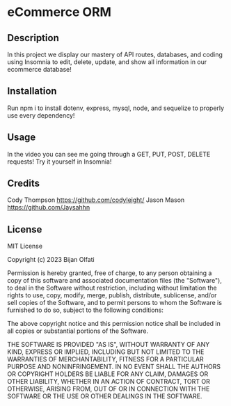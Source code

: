 # eCommerce ORM

## Description

In this project we display our mastery of API routes, databases, and coding using Insomnia to edit, delete, update, and show all information in our ecommerce database!

## Installation

Run npm i to install dotenv, express, mysql, node, and sequelize to properly use every dependency!

## Usage

In the video you can see me going through a GET, PUT, POST, DELETE requests!  Try it yourself in Insomnia!

## Credits

Cody Thompson https://github.com/codyleight/
Jason Mason https://github.com/Jaysahhn


## License

MIT License

Copyright (c) 2023 Bijan Olfati

Permission is hereby granted, free of charge, to any person obtaining a copy
of this software and associated documentation files (the "Software"), to deal
in the Software without restriction, including without limitation the rights
to use, copy, modify, merge, publish, distribute, sublicense, and/or sell
copies of the Software, and to permit persons to whom the Software is
furnished to do so, subject to the following conditions:

The above copyright notice and this permission notice shall be included in all
copies or substantial portions of the Software.

THE SOFTWARE IS PROVIDED "AS IS", WITHOUT WARRANTY OF ANY KIND, EXPRESS OR
IMPLIED, INCLUDING BUT NOT LIMITED TO THE WARRANTIES OF MERCHANTABILITY,
FITNESS FOR A PARTICULAR PURPOSE AND NONINFRINGEMENT. IN NO EVENT SHALL THE
AUTHORS OR COPYRIGHT HOLDERS BE LIABLE FOR ANY CLAIM, DAMAGES OR OTHER
LIABILITY, WHETHER IN AN ACTION OF CONTRACT, TORT OR OTHERWISE, ARISING FROM,
OUT OF OR IN CONNECTION WITH THE SOFTWARE OR THE USE OR OTHER DEALINGS IN THE
SOFTWARE.